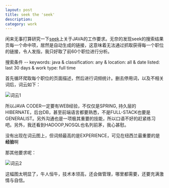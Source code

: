 ```yaml
---
layout: post
title: seek the 'seek'
description: 
category: work
---
```


闲来无事打算研究一下[seek](http://www.seek.co.nz)上关于JAVA的工作要求。无奈的发现seek的搜索结果页每一个命中项，居然是自动生成的链接，这意味着无法通过抓取获得每一个职位的链接，令人发指，我只好取了前60个职位进行分析。


搜索条件 -- keywords: java & classification: any & location: all & date listed: last 30 days & work type: full time


首先循环爬取每个职位的页面描述，然后进行词频统计。删去停用词，以及不相关词后，词云如下：

![词云1](/images/seek-1.jpg)

所以JAVA CODER一定要有WEB经验，不仅仅是SPRING, 持久层的HIBERNATE，后台DB，甚至前端语言都要熟悉，不是FULL-STACK也要是GENERALIST。另外沟通也是一项极其重要的技能，所以口语不好的赶紧练习吧。另外，我还看到HADOOP,NOSQL也名列前茅，我心甚慰。

没有出现在词云图上，但词频最高的是EXPERIENCE，可见在纽西兰最重要的是**经验**啊

那其他要求呢：

![词云2](/images/seek-2.jpg)


这幅图太明显了，牛人恒牛，技术本领高，还会做管理，哪里都需要，还要充满激情与自信。